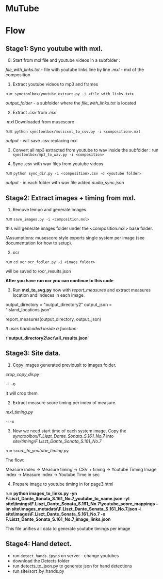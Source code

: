 # MuTube

# Flow 

## Stage1: Sync youtube with mxl. 

0. Start from mxl file and youtube videos in a subfolder <composition>: 

*file_with_links.txt* - file with youtube links line by line
*<composition>.mxl* - mxl of the composition

1. Extract youtube videos to mp3 and frames 

run:
```synctoolbox/youtube_extract.py -i <file_with_links.txt>```

*output_folder* - a subfolder where the *file_with_links.txt* is located

2. Extract *<composition>.csv* from *<composition>.mxl*

*<composition>.mxl* Downloaded from musescore 

run:
```python synctoolbox/musicxml_to_csv.py -i <composition>.mxl```

*output* - will save .csv replacing mxl 

3. Convert all mp3 extracted from youtube to wav inside the subfolder <composition>: 
run 
```synctoolbox/mp3_to_wav.py -i <composition>```

4. Sync <composition>.csv with wav files from youtube videos

run 
```python sync_dir.py -i <composition>.csv -d <youtube folder>```

*output* - in each folder with wav file added *audio_sync.json*

## Stage2: Extract images + timing from mxl. 

1. Remove tempo and generate images

run 
```save_images.py -i <composition.mxl>```

this will generate images folder under the <composition.mxl> base folder. 

/Assumptions: musescore style exports single system per image (see documentation for how to setup). 

2. ocr 

run 
```cd ocr```
```ocr_fodler.py -i <image folder>```

will be saved to <folder where>/ocr_results.json

**After you have run ocr you can continue to this code**

3. Run **mxl_to_svg.py** now with *report_measures* and extract measures location and indeces in each image.

output_directory = "output_directory2"
output_json = "island_locations.json"

report_measures(output_directory, output_json)

*It uses hardcoded inside a function:*

**r'output_directory2\ocr\all_results.json'**

## Stage3: Site data. 

1. Copy images generated previouslt to images folder. 

*crop_copy_dir.py*

-i <image folder> 
-o <output folder>
 
It will crop them. 

2. Extract measure score timing per index of measure. 

*mxl_timing.py*

-i <mxl file>
-o <json with index to time>
 
3. Now we need start time of each system image. 
Copy the 
*synctoolbox/F.Liszt_Dante_Sonata_S.161_No.7* into  *site/timing/F.Liszt_Dante_Sonata_S.161_No.7*

run *score_to_youtube_timing.py*

The flow: 

Measure index -> Measure timing -> CSV + timing -> Youtube Timing 
Image index -> Measure index -> Youtube Time in sec

4. Prepare image to youtube timing in for page3.html 

run 
**python images_to_links.py -yn F.Liszt_Dante_Sonata_S.161_No.7_youtube_to_name.json -yt site\timings\F.Liszt_Dante_Sonata_S.161_No.7\youtube_score_mappings -im site\images_metadata\F.Liszt_Dante_Sonata_S.161_No.7.json -i site\images\F.Liszt_Dante_Sonata_S.161_No.7 -o F.Liszt_Dante_Sonata_S.161_No.7_image_links.json**

This file unifies all data to generate youtube timings per image

## Stage4: Hand detect.

- run `detect_hands.ipynb` on server - change youtubes 
- download the Detects folder 
- run detects_to_json.py to generate json for hand detections
- run site/sort_by_hands.py